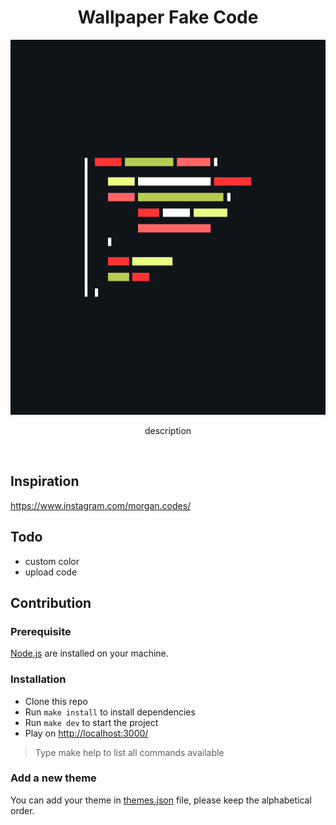 <div align="center">
<h1>Wallpaper Fake Code</h1>

<img
    height="600"
    width="1000"
    alt="Wallpaper Fake Code"
    src="./wallpaper-fake-code.png"
/>

<p>description</p>

<br />
</div>

## Inspiration

https://www.instagram.com/morgan.codes/

## Todo

-   custom color
-   upload code

## Contribution

### Prerequisite

[Node.js](https://nodejs.org/en/) are installed on your machine.

### Installation

-   Clone this repo
-   Run `make install` to install dependencies
-   Run `make dev` to start the project
-   Play on [http://localhost:3000/](http://localhost:3000/)

> Type make help to list all commands available

### Add a new theme

You can add your theme in [themes.json](./src/themes.json) file, please keep the alphabetical order.
